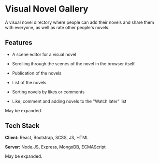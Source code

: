 # Visual Novel Gallery 

A visual novel directory where people can add their novels and share them with everyone, as well as rate other people's novels.

## Features

- A scene editor for a visual novel

- Scrolling through the scenes of the novel in the browser itself

- Publication of the novels

- List of the novels

- Sorting novels by likes or comments

- Like, comment and adding novels to the "Watch later" list


May be expanded.

## Tech Stack

**Client:** React, Bootstrap, SCSS, JS, HTML

**Server:** Node.JS, Express, MongoDB, ECMAScript

May be expanded.


